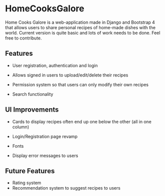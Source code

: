 # HomeCooksGalore
Home Cooks Galore is a web-application made in Django and Bootstrap 4 that allows users to share personal recipes of home-made dishes with the world.
Current version is quite basic and lots of work needs to be done. Feel free to contribute.

## Features
- User registration, authentication and login

- Allows signed in users to upload/edit/delete their recipes

- Permission system so that users can only modify their own recipes

- Search functionality


## UI Improvements
- Cards to display recipes often end up one below the other (all in one column)

- Login/Registration page revamp

- Fonts

- Display error messages to users

## Future Features
- Rating system
- Recommendation system to suggest recipes to users 


